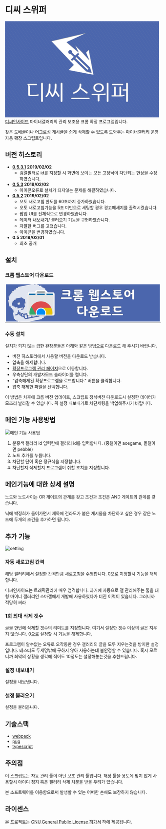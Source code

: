 # 디씨 스위퍼
![img](./img/main.png)
[디씨인사이드](https://www.dcinside.com/) 마이너갤러리의 관리 보조용 크롬 확장 프로그램입니다.

잦은 도배글이나 어그로성 게시글을 쉽게 삭제할 수 있도록 도와주는 마이너갤러리 운영자용 확장 스크립트입니다.

## 버전 히스토리
 * **[0.5.3.1](https://drive.google.com/file/d/1Y4YHbNBCCjJxE-pqS0kBIFDfCGOn7c_b) 2019/02/02**
    * 검열필터로 id를 지정할 시 화면에 보이는 모든 고정닉이 차단되는 현상을 수정하였습니다.
 * **[0.5.3](https://drive.google.com/open?id=1DgRR7d00NybImq7T6qflpPAmZqrK6sSl) 2019/02/02**
    * 아이콘오류로 설치가 되지않는 문제를 해결하였습니다.
 * **[0.5.2](https://drive.google.com/open?id=1NnMkGhv2EPt4H5cZsBoy3mINNuPJI5pc) 2019/02/02**
    * 오토 새로고침 한도를 60초까지 증가하였습니다.
    * 오토 새로고침기능을 5초 미만으로 세팅할 경우 경고메세지를 출력시켰습니다.
    * 팝업 UI를 전체적으로 변경하였습니다.
    * 데이터 내보내기/ 불러오기 기능을 구현하였습니다.
    * 자잘한 버그를 고쳤습니다.
    * 아이콘을 변경하였습니다.
 * **0.5 2019/02/01**
    * 최초 공개
 
## 설치
### 크롬 웹스토어 다운로드
<a href="https://chrome.google.com/webstore/detail/dcswiper/lpahimgbjeopgkgndabeccdmcokfmlfd?hl=ko&authuser=1">
    <img src="./img/download_link.png" title="크롬 웹스토어 다운로드 링크" style="border:3px solid #fff;box-shadow:0px 2px 1px rgba(0,0,0,0.3);"/>
</a>

### 수동 설치
설치가 되지 않는 급한 완장분들은 아래와 같은 방법으로 다운로드 해 주시기 바랍니다.
* 버전 히스토리에서 사용할 버전을 다운로드 받습니다.
* 압축을 해제합니다.
* [확장프로그램 관리 페이지](chrome://extension)으로 이동합니다. 
* 우측상단의 개발자모드 슬라이더를 켭니다.
* "압축해제된 확장프로그램을 로드합니다." 버튼을 클릭합니다.
* 압축 해제한 파일을 선택합니다.

이 방법은 차후에 크롬 버전 업데이트, 스크립트 정식버전 다운로드시 설정한 데이터가 모조리 날라갈 수 있습니다. 꼭 설정 내보내기로 차단세팅을 백업해주시기 바랍니다.

## 메인 기능 사용방법
![메인 기능 사용법](http://i.imgur.com/XMZUEUu.gif)
1. 분홍색 갤러리 id 입력칸에 갤러리 id를 입력합니다. (중갤이면 aoegame, 돌갤이면 pebble)
2. 노드 추가를 누릅니다.
3. 차단할 단어 혹은 정규식을 지정합니다.
4. 차단할지 삭제할지 프로그램이 취할 조치를 지정합니다.


## 메인기능에 대한 상세 설명
노드와 노드사이는 OR 게이트의 관계를 갖고 조건과 조건은 AND 게이트의 관계를 갖습니다.

닉에 박정희가 들어가면서 제목에 전라도가 붙은 게시물을 차단하고 싶은 경우 같은 노드에 두개의 조건을 추가하면 됩니다.

## 추가 기능
![setting](https://i.imgur.com/feqzvCR.gif)

### 자동 새로고침 간격
해당 갤러리에서 설정한 간격만큼 새로고침을 수행합니다. 0으로 지정할시 기능을 해제합니다.

디씨인사이드는 트래픽관리에 매우 엄격합니다. 과거에 자동으로 갤 관리해주는 툴을 대형 마이너 갤러리인 스마갤에서 개발해 사용하였다가 터진 이력이 있습니다. 그러니까 적당히 써라

### 1회 최대 삭제 갯수
글을 한번에 삭제할 갯수의 리미트를 지정합니다. 여기서 설정한 갯수 이상의 글은 지우지 않습니다. 0으로 설정할 시 기능을 해제합니다.

프로그램이 알수없는 오류로 오작동한 경우 갤러리의 글을 모두 지우는것을 방지한 설정입니다. 테스터도 두세명밖에 구하지 않아 사용하는데 불안정할 수 있습니다. 혹시 모르니까 최악의 상황을 생각해 적어도 10정도는 설정해놓는것을 추천드립니다.

### 설정 내보내기
설정을 내보냅니다.

### 설정 불러오기
설정을 불러옵니다.

## 기술스택
* [webpack](https://webpack.js.org/)
* [pug](https://pugjs.org/api/getting-started.html)
* [typescript](https://www.typescriptlang.org/)

## 주의점
이 스크립트는 자동 관리 툴이 아닌 보조 관리 툴입니다. 해당 툴을 용도에 맞지 않게 사용할시 아이디 정지 혹은 갤러리 삭제 처분을 받을 우려가 있습니다.

본 소프트웨어를 이용함으로써 발생할 수 있는 어떠한 손해도 보장하지 않습니다.

## 라이센스
본 프로젝트는 [GNU General Public License 허가서](./LICENSE) 하에 제공됩니다. 

